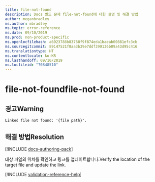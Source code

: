 ```yaml
---
title: file-not-found
description: Docs 빌드 문제 file-not-found에 대한 설명 및 해결 방법
author: meganbradley
ms.author: mbradley
ms.topic: error-reference
ms.date: 09/10/2019
ms.prod: non-product-specific
ms.openlocfilehash: a6923788b83768f9f874eda1baeab00881efc3cb
ms.sourcegitcommit: 89147521f0aa3b39e7ddf390136b09a43d95c416
ms.translationtype: HT
ms.contentlocale: ko-KR
ms.lasthandoff: 09/10/2019
ms.locfileid: "70848510"
---
```

# <a name="file-not-found"></a><span data-ttu-id="1829c-103">file-not-found</span><span class="sxs-lookup"><span data-stu-id="1829c-103">file-not-found</span></span>

## <a name="warning"></a><span data-ttu-id="1829c-104">경고</span><span class="sxs-lookup"><span data-stu-id="1829c-104">Warning</span></span>

`Linked file not found: '{file path}'.`

## <a name="resolution"></a><span data-ttu-id="1829c-105">해결 방법</span><span class="sxs-lookup"><span data-stu-id="1829c-105">Resolution</span></span>

[!INCLUDE [docs-authoring-pack](includes/docs-authoring-pack.md)]

<span data-ttu-id="1829c-106">대상 파일의 위치를 확인하고 링크를 업데이트합니다.</span><span class="sxs-lookup"><span data-stu-id="1829c-106">Verify the location of the target file and update the link.</span></span>

<!--make sure to add this file to your includes folder and verify the path-->
[!INCLUDE [validation-reference-help](includes/validation-reference-help.md)]
